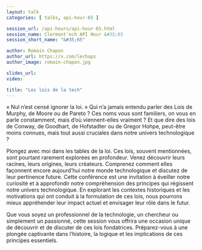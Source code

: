 ```yaml
---
layout: talk
categories: [ talks, api-hour-65 ]

session_url: /api-hours/api-hour-65.html
session_name: Clermont'ech API Hour &#35;65
session_short_name: "&#35;65"

author: Romain Chapon
author_url: https://x.com/lechaps
author_image: romain-chapon.jpg

slides_url:
video:

title: "Les lois de la tech"
---
```


« Nul n’est censé ignorer la loi. » Qui n’a jamais entendu parler des Lois de
Murphy, de Moore ou de Pareto ? Ces noms vous sont familiers, on vous en parle
constamment, mais d’où viennent-elles vraiment ? Et que dire des lois de
Conway, de Goodhart, de Hofstadter ou de Gregor Hohpe, peut-être moins connues,
mais tout aussi cruciales dans notre univers technologique ?

Plongez avec moi dans les tables de la loi. Ces lois, souvent mentionnées, sont
pourtant rarement explorées en profondeur. Venez découvrir leurs racines, leurs
origines, leurs créateurs. Comprenez comment elles façonnent encore aujourd’hui
notre monde technologique et discutez de leur pertinence future. Cette
conférence est une invitation à éveiller notre curiosité et à approfondir notre
compréhension des principes qui régissent notre univers technologique. En
explorant les contextes historiques et les motivations qui ont conduit à la
formulation de ces lois, nous pourrons mieux appréhender leur impact actuel et
envisager leur rôle dans le futur.

Que vous soyez un professionnel de la technologie, un chercheur ou simplement
un passionné, cette session vous offrira une occasion unique de découvrir et de
discuter de ces lois fondatrices. Préparez-vous à une plongée captivante dans
l’histoire, la logique et les implications de ces principes essentiels.
